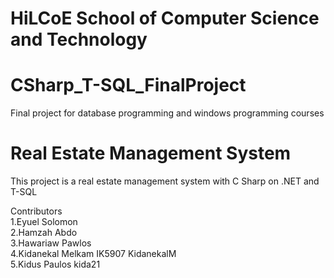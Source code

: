 # HiLCoE School of Computer Science and Technology

# CSharp_T-SQL_FinalProject 
Final project for database programming and windows programming courses 

# Real Estate Management System
  This project is a real estate management system with C Sharp on .NET and T-SQL
  






Contributors              
  1.Eyuel Solomon    
  2.Hamzah Abdo  
  3.Hawariaw Pawlos       
  4.Kidanekal Melkam    IK5907      KidanekalM  
  5.Kidus Paulos                    kida21  
